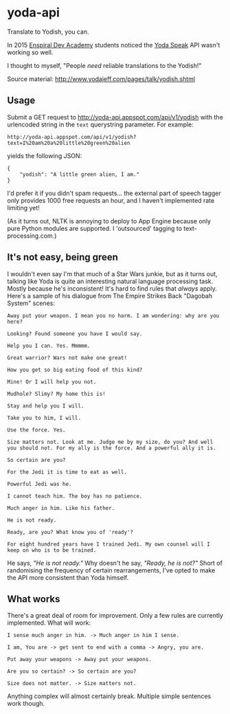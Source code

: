 # yoda-api
Translate to Yodish, you can.

In 2015 [Enspiral Dev Academy](http://devacademy.co.nz) students noticed the [Yoda Speak](https://www.mashape.com/ismaelc/yoda-speak) API wasn't working so well.

I thought to myself, "People *need* reliable translations to the Yodish!"

Source material: http://www.yodajeff.com/pages/talk/yodish.shtml

## Usage

Submit a GET request to http://yoda-api.appspot.com/api/v1/yodish with the urlencoded string in the `text` querystring parameter. For example:

    http://yoda-api.appspot.com/api/v1/yodish?text=I%20am%20a%20little%20green%20alien

yields the following JSON:

    {
        "yodish": "A little green alien, I am."
    }

I'd prefer it if you didn't spam requests... the external part of speech tagger only provides 1000 free requests an hour, and I haven't implemented rate limiting yet!

(As it turns out, NLTK is annoying to deploy to App Engine because only pure Python modules are supported. I 'outsourced' tagging to text-processing.com.)

## It's not easy, being green

I wouldn't even say I'm that much of a Star Wars junkie, but as it turns out, talking like Yoda is quite an interesting natural language processing task. Mostly because he's inconsistent! It's hard to find rules that *always* apply. Here's a sample of his dialogue from The Empire Strikes Back "Dagobah System" scenes:

    Away put your weapon. I mean you no harm. I am wondering: why are you here?

    Looking? Found someone you have I would say.

    Help you I can. Yes. Mmmmm.

    Great warrior? Wars not make one great!

    How you get so big eating food of this kind?

    Mine! Or I will help you not.

    Mudhole? Slimy? My home this is!

    Stay and help you I will.

    Take you to him, I will.

    Use the force. Yes.

    Size matters not. Look at me. Judge me by my size, do you? And well you should not. For my ally is the force. And a powerful ally it is.

    So certain are you?

    For the Jedi it is time to eat as well.

    Powerful Jedi was he.

    I cannot teach him. The boy has no patience.

    Much anger in him. Like his father.

    He is not ready.

    Ready, are you? What know you of 'ready'?

    For eight hundred years have I trained Jedi. My own counsel will I keep on who is to be trained.

He says, *"He is not ready."* Why doesn't he say, *"Ready, he is not?"* Short of randomising the frequency of certain rearrangements, I've opted to make the API more consistent than Yoda himself.

## What works

There's a great deal of room for improvement. Only a few rules are currently implemented. What will work:

    I sense much anger in him. -> Much anger in him I sense.

    I am, You are -> get sent to end with a comma -> Angry, you are.

    Put away your weapons -> Away put your weapons.

    Are you so certain? -> So certain are you?

    Size does not matter. -> Size matters not.

Anything complex will almost certainly break. Multiple simple sentences work though.


